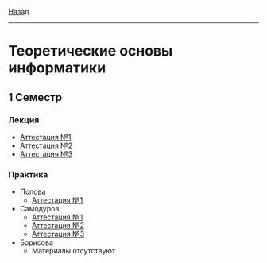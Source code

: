 [Назад](../../README.md)
***
# Теоретические основы информатики
## 1 Семестр
### Лекция
+ [Аттестация №1](toinf-th-att-1-fact.md)
+ [Аттестация №2](toinf-th-att-2-fact.md)
+ [Аттестация №3](toinf-th-att-3-fact.md)
### Практика
+ Попова
  + [Аттестация №1](pr-popova/toinf-pr-att-1-fact.md)
+ Самодуров
  + [Аттестация №1](pr-samodurov/toinf-pr-att-1-fact.md)
  + [Аттестация №2](pr-samodurov/toinf-pr-att-2-fact.md)
  + [Аттестация №3](pr-samodurov/toinf-pr-att-3-fact.md)
+ Борисова
  + Материалы отсутствуют
